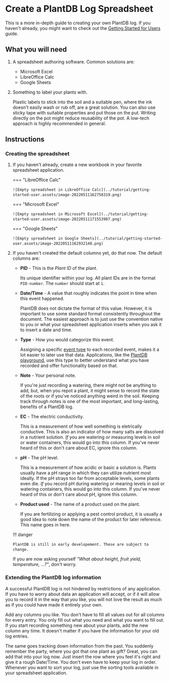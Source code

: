 # Create a PlantDB Log Spreadsheet

This is a more in-depth guide to creating your own PlantDB log. If you haven't already, you might want to check out the [Getting Started for Users](../tutorial/getting-started-user.md) guide.

## What you will need

1. A spreadsheet authoring software. Common solutions are:

    - Microsoft Excel
    - LibreOffice Calc
    - Google Sheets

2. Something to label your plants with.

    Plastic labels to stick into the soil and a suitable pen, where the ink doesn't easily wash or rub off, are a great solution. You can also use sticky tape with suitable properties and put those on the put. Writing directly on the pot might reduce reusability of the pot. A low-tech approach is highly recommended in general.

## Instructions

### Creating the spreadsheet

1.  If you haven't already, create a new workbook in your favorite spreadsheet application.

    === "LibreOffice Calc"

        ![Empty spreadsheet in LibreOffice Calc](../tutorial/getting-started-user.assets/image-20220511162758319.png)

    === "Microsoft Excel"

        ![Empty spreadsheet in Microsoft Excel](../tutorial/getting-started-user.assets/image-20220511171553987.png)

    === "Google Sheets"

        ![Empty spreadsheet in Google Sheets](../tutorial/getting-started-user.assets/image-20220511162932148.png)

1.  If you haven't created the default columns yet, do that now. The default columns are:

    -   **PID** - This is the _Plant ID_ of the plant.

        Its unique identifier within your log. All plant IDs are in the format `PID-number`. The `number` should start at `1`.

    -   **Date/Time** - A value that roughly indicates the point in time when this event happened.

        PlantDB does not dictate the format of this value. However, it is important to use some standard format consistently throughout the document. The easiest approach is to just use the convention native to you or what your spreadsheet application inserts when you ask it to insert a date and time.

    -   **Type** - How you would categorize this event.

        Assigning a specific [event type](../reference/event-types.md) to each recorded event, makes it a lot easier to later use that data. Applications, like the [PlantDB playground](/plantdb/playground), use this type to better understand what you have recorded and offer functionality based on that.

    -   **Note** - Your personal note.

        If you're just recording a watering, there might not be anything to add, but, when you repot a plant, it might sense to record the state of the roots or if you've noticed anything weird in the soil. Keeping track through notes is one of the most important, and long-lasting, benefits of a PlantDB log.

    -   **EC** - The electric conductivity.

        This is a measurement of how well something is eletrically conductive. This is also an indicator of how many salts are dissolved in a nutrient solution. _If_ you are watering or measuring levels in soil or water containers, this would go into this column. If you've never heard of this or don't care about EC, ignore this column.

    -   **pH** - The pH level.

        This is a measurement of how acidic or basic a solution is. Plants usually have a pH range in which they can utilize nutrient most ideally. If the pH strays too far from acceptable levels, some plants even die. _If_ you record pH during watering or mearing levels in soil or watering containers, this would go into this column. If you've never heard of this or don't care about pH, ignore this column.

    -   **Product used** - The name of a product used on the plant.

        If you are fertilizing or applying a pest control product, it is usually a good idea to note down the name of the product for later reference. This name goes in here.

    !!! danger

        PlantDB is still in early developement. These are subject to change.

    If you are now asking yourself _"What about height, fruit yield, temperature, ...?"_, don't worry.

### Extending the PlantDB log information

A successful PlantDB log is not hindered by restrictions of any application. If you have to worry about data an application will accept, or if it will allow you to record it in the way that _you_ like, you will not love the result as much as if you could have made it entirely your own.

Add any columns you like. You don't have to fill all values out for all columns for every entry. You only fill out what you need and what you want to fill out. If you start recording something new about your plants, add the new column any time. It doesn't matter if you have the information for your old log entries.

The same goes tracking down information from the past. You suddenly remember the party, where you got that one plant as gift? Great, you can add that into your log now. Just insert the row where you feel it's right and give it a rough Date/Time. You don't even have to keep your log in order. Whenever you want to sort your log, just use the sorting tools available in your spreadsheet application.
